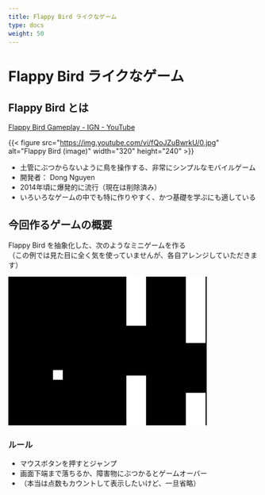 ```yaml
---
title: Flappy Bird ライクなゲーム
type: docs
weight: 50
---
```


# Flappy Bird ライクなゲーム

## Flappy Bird とは

[Flappy Bird Gameplay - IGN - YouTube](https://www.youtube.com/watch?v=fQoJZuBwrkU)

{{< figure src="https://img.youtube.com/vi/fQoJZuBwrkU/0.jpg" alt="Flappy Bird (image)" width="320" height="240" >}}

- 土管にぶつからないように鳥を操作する、非常にシンプルなモバイルゲーム
- 開発者： Dong Nguyen
- 2014年頃に爆発的に流行（現在は削除済み）
- いろいろなゲームの中でも特に作りやすく、かつ基礎を学ぶにも適している

## 今回作るゲームの概要

Flappy Bird を抽象化した、次のようなミニゲームを作る  
（この例では見た目に全く気を使っていませんが、各自アレンジしていただきます）

![Abstract Flappy Bird](./flappy-bird-like.gif)

### ルール
- マウスボタンを押すとジャンプ
- 画面下端まで落ちるか、障害物にぶつかるとゲームオーバー
- （本当は点数もカウントして表示したいけど、一旦省略）